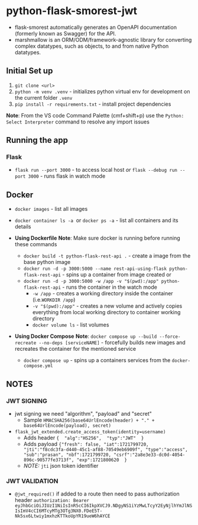 # python-flask-smorest-jwt

- flask-smorest automatically generates an OpenAPI documentation (formerly known as Swagger) for the API.
- marshmallow is an ORM/ODM/framework-agnostic library for converting complex datatypes, such as objects, to and from native Python datatypes.

## Initial Set up

1. `git clone <url>`
2. `python -m venv .venv` - initializes python virtual env for development on the current folder `.venv`
3. `pip install -r requirements.txt` - install project dependencies

**Note**: From the VS code Command Palette (cmf+shift+p) use the `Python: Select Interpreter` command to resolve any import issues

## Running the app

### Flask

- `flask run --port 3000` - to access local host *or* `flask --debug run --port 3000` - runs flask in watch mode

## Docker

- `docker images` - list all images
- `docker container ls -a`  or `docker ps -a` - list all containers and its details
- **Using Dockerfile**
    **Note**: Make sure docker is running before running these commands
  - `docker build -t python-flask-rest-api .` - create a image from the base python image
  - `docker run -d -p 3000:5000 --name rest-api-using-flask python-flask-rest-api` - spins up a container from image created
    or
  - `docker run -d -p 3000:5000 -w /app -v "$(pwd):/app" python-flask-rest-api` - runs the container in the watch mode
    - `-w /app` - creates a working directory inside the container (i.e.`WORKDIR /app`)
    - `-v "$(pwd):/app"` - creates a new volume and actively copies everything from local working directory to container working directory
    - `docker volume ls` - list volumes

- **Using Docker Compose**
**Note**: `docker compose up --build --force-recreate --no-deps [serviceNAME]` - forcefully builds new images and recreates the  container for the mentioned service
  - `docker compose up` - spins up a containers services from the `docker-compose.yml`  
  

## NOTES

### JWT SIGNING
- jwt signing we need "algorithm", "payload" and "secret"
  - Sample `HMACSHA256(base64UrlEncode(header) + "." + base64UrlEncode(payload), secret)`
- `flask_jwt_extended.create_access_token(identity=username)`
  - Adds header `{  "alg":"HS256",  "typ":"JWT"  }`
  - Adds payload ```{"fresh": false, "iat":1721799720, "jti":"f8cdc3fa-d440-45c1-af88-70549eb6909f", "type":"access", "sub":"prasan", "nbf":1721799720, "csrf":"2a8e3e33-dc0d-4054-896c-90577fe3713f", "exp":1721800620  }```
  - *NOTE:* `jti` json token identifier

### JWT VALIDATION
- `@jwt_required()` if added to a route then need to pass authorization header `authorization: Bearer eyJhbGciOiJIUzI1NiIsInR5cCI6IkpXVCJ9.NDgyNS1iYzMwLTcyY2EyNjlhYmJlNSIsImV4cCI6MTcyMTg3OTg3NX0.FDeE5T-Nk5sx6Ltwiy1mxhzKTTkoUpYR19ueW6hAYCE`
